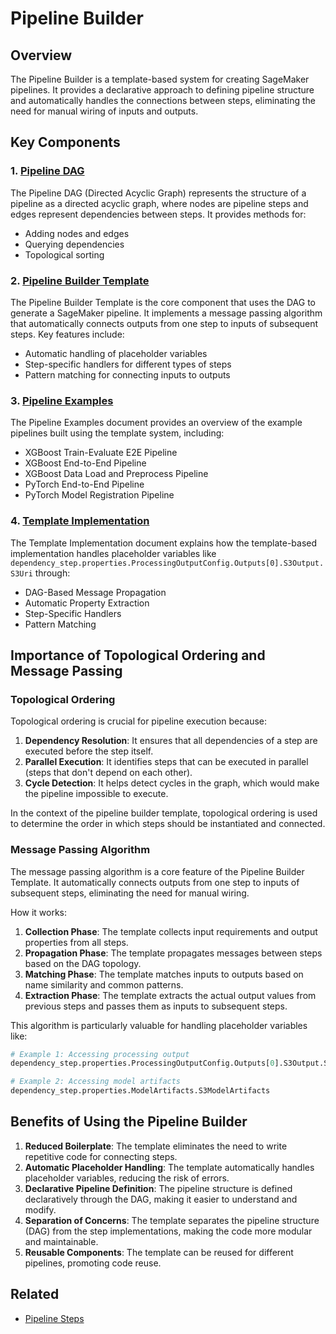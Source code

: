 # Pipeline Builder

## Overview

The Pipeline Builder is a template-based system for creating SageMaker pipelines. It provides a declarative approach to defining pipeline structure and automatically handles the connections between steps, eliminating the need for manual wiring of inputs and outputs.

## Key Components

### 1. [Pipeline DAG](pipeline_dag.md)

The Pipeline DAG (Directed Acyclic Graph) represents the structure of a pipeline as a directed acyclic graph, where nodes are pipeline steps and edges represent dependencies between steps. It provides methods for:

- Adding nodes and edges
- Querying dependencies
- Topological sorting

### 2. [Pipeline Builder Template](pipeline_builder_template.md)

The Pipeline Builder Template is the core component that uses the DAG to generate a SageMaker pipeline. It implements a message passing algorithm that automatically connects outputs from one step to inputs of subsequent steps. Key features include:

- Automatic handling of placeholder variables
- Step-specific handlers for different types of steps
- Pattern matching for connecting inputs to outputs

### 3. [Pipeline Examples](pipeline_examples.md)

The Pipeline Examples document provides an overview of the example pipelines built using the template system, including:

- XGBoost Train-Evaluate E2E Pipeline
- XGBoost End-to-End Pipeline
- XGBoost Data Load and Preprocess Pipeline
- PyTorch End-to-End Pipeline
- PyTorch Model Registration Pipeline

### 4. [Template Implementation](template_implementation.md)

The Template Implementation document explains how the template-based implementation handles placeholder variables like `dependency_step.properties.ProcessingOutputConfig.Outputs[0].S3Output.S3Uri` through:

- DAG-Based Message Propagation
- Automatic Property Extraction
- Step-Specific Handlers
- Pattern Matching

## Importance of Topological Ordering and Message Passing

### Topological Ordering

Topological ordering is crucial for pipeline execution because:

1. **Dependency Resolution**: It ensures that all dependencies of a step are executed before the step itself.
2. **Parallel Execution**: It identifies steps that can be executed in parallel (steps that don't depend on each other).
3. **Cycle Detection**: It helps detect cycles in the graph, which would make the pipeline impossible to execute.

In the context of the pipeline builder template, topological ordering is used to determine the order in which steps should be instantiated and connected.

### Message Passing Algorithm

The message passing algorithm is a core feature of the Pipeline Builder Template. It automatically connects outputs from one step to inputs of subsequent steps, eliminating the need for manual wiring.

How it works:

1. **Collection Phase**: The template collects input requirements and output properties from all steps.
2. **Propagation Phase**: The template propagates messages between steps based on the DAG topology.
3. **Matching Phase**: The template matches inputs to outputs based on name similarity and common patterns.
4. **Extraction Phase**: The template extracts the actual output values from previous steps and passes them as inputs to subsequent steps.

This algorithm is particularly valuable for handling placeholder variables like:

```python
# Example 1: Accessing processing output
dependency_step.properties.ProcessingOutputConfig.Outputs[0].S3Output.S3Uri

# Example 2: Accessing model artifacts
dependency_step.properties.ModelArtifacts.S3ModelArtifacts
```

## Benefits of Using the Pipeline Builder

1. **Reduced Boilerplate**: The template eliminates the need to write repetitive code for connecting steps.
2. **Automatic Placeholder Handling**: The template automatically handles placeholder variables, reducing the risk of errors.
3. **Declarative Pipeline Definition**: The pipeline structure is defined declaratively through the DAG, making it easier to understand and modify.
4. **Separation of Concerns**: The template separates the pipeline structure (DAG) from the step implementations, making the code more modular and maintainable.
5. **Reusable Components**: The template can be reused for different pipelines, promoting code reuse.

## Related

- [Pipeline Steps](../pipeline_steps/README.md)
